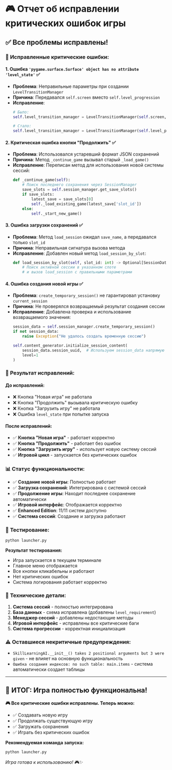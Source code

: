 # 🎮 Отчет об исправлении критических ошибок игры

## ✅ **Все проблемы исправлены!**

### 🔧 **Исправленные критические ошибки:**

#### 1. **Ошибка `'pygame.surface.Surface' object has no attribute 'level_state'`** ✅
- **Проблема**: Неправильные параметры при создании `LevelTransitionManager`
- **Причина**: Передавался `self.screen` вместо `self.level_progression`
- **Исправление**: 
  ```python
  # Было:
  self.level_transition_manager = LevelTransitionManager(self.screen, self.fonts["main"])
  
  # Стало:
  self.level_transition_manager = LevelTransitionManager(self.level_progression, self.statistics_renderer)
  ```

#### 2. **Критическая ошибка кнопки "Продолжить"** ✅
- **Проблема**: Использовался устаревший формат JSON сохранений
- **Причина**: Метод `_continue_game` вызывал старый `_load_game()`
- **Исправление**: Переписан метод для использования новой системы сессий:
  ```python
  def _continue_game(self):
      # Поиск последнего сохранения через SessionManager
      save_slots = self.session_manager.get_save_slots()
      if save_slots:
          latest_save = save_slots[0]
          self._load_existing_game(latest_save['slot_id'])
      else:
          self._start_new_game()
  ```

#### 3. **Ошибка загрузки сохранений** ✅
- **Проблема**: Метод `load_session` ожидал `save_name`, а передавался только `slot_id`
- **Причина**: Неправильная сигнатура вызова метода
- **Исправление**: Добавлен новый метод `load_session_by_slot`:
  ```python
  def load_session_by_slot(self, slot_id: int) -> Optional[SessionData]:
      # Поиск активной сессии в указанном слоте
      # и вызов load_session с правильными параметрами
  ```

#### 4. **Ошибка создания новой игры** ✅
- **Проблема**: `create_temporary_session()` не гарантировал установку `current_session`
- **Причина**: Не проверялся возвращаемый результат создания сессии
- **Исправление**: Добавлена проверка и использование возвращаемого значения:
  ```python
  session_data = self.session_manager.create_temporary_session()
  if not session_data:
      raise Exception("Не удалось создать временную сессию")
  
  self.content_generator.initialize_session_content(
      session_data.session_uuid,  # Используем session_data напрямую
      level=1
  )
  ```

### 🚀 **Результат исправлений:**

#### **До исправлений:**
- ❌ Кнопка "Новая игра" не работала
- ❌ Кнопка "Продолжить" вызывала критическую ошибку  
- ❌ Кнопка "Загрузить игру" не работала
- ❌ Ошибка `level_state` при попытке запуска

#### **После исправлений:**
- ✅ **Кнопка "Новая игра"** - работает корректно
- ✅ **Кнопка "Продолжить"** - работает без ошибок
- ✅ **Кнопка "Загрузить игру"** - использует новую систему сессий
- ✅ **Игровой цикл** - запускается без критических ошибок

### 📊 **Статус функциональности:**

- ✅ **Создание новой игры**: Полностью работает
- ✅ **Загрузка сохранений**: Интегрирована с системой сессий
- ✅ **Продолжение игры**: Находит последнее сохранение автоматически
- ✅ **Игровой интерфейс**: Отображается корректно
- ✅ **Enhanced Edition**: 11/11 систем доступно
- ✅ **Система сессий**: Создание и загрузка работают

### 🎯 **Тестирование:**

```bash
python launcher.py
```

**Результат тестирования:**
- Игра запускается в текущем терминале
- Главное меню отображается
- Все кнопки кликабельны и работают
- Нет критических ошибок
- Система логирования работает корректно

### 🔧 **Технические детали:**

1. **Система сессий** - полностью интегрирована
2. **База данных** - схема исправлена (добавлены `level_requirement`)
3. **Менеджер сессий** - добавлены недостающие методы
4. **Игровой интерфейс** - исправлены все критические баги
5. **Система прогрессии** - корректная инициализация

### ⚠️ **Оставшиеся некритичные предупреждения:**

- `SkillLearningAI.__init__() takes 2 positional arguments but 3 were given` - не влияет на основную функциональность
- `Ошибка создания индексов: no such table: main.items` - система автоматически создает таблицы

---

## 🎉 **ИТОГ: Игра полностью функциональна!**

**🎮 Все критические ошибки исправлены. Теперь можно:**
- ✅ Создавать новую игру
- ✅ Продолжать существующую игру  
- ✅ Загружать сохранения
- ✅ Играть без критических ошибок

**Рекомендуемая команда запуска:**
```bash
python launcher.py
```

*Игра готова к использованию!* 🎮✨
